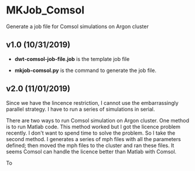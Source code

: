 # MKJob_Comsol
Generate a job file for Comsol simulations on Argon cluster


## v1.0 (10/31/2019)

   * **dwt-comsol-job-file.job** is the template job file

   * **mkjob-comsol.py** is the command to generate the job file.


## v2.0 (11/01/2019)

   Since we have the lincence restriction, I cannot use the
   embarrassingly parallel strategy. I have to run a series of
   simulations in serial.

   There are two ways to run Comsol simulation on Argon cluster. One
   method is to run Matlab code. This method worked but I got the
   licence problem recently. I don't want to spend time to solve the
   problem. So I take the second method. I generates a series of mph
   files with all the parameters defined; then moved the mph files to
   the cluster and ran these files. It seems Comsol can handle the
   licence better than Matlab with Comsol.

   To 
